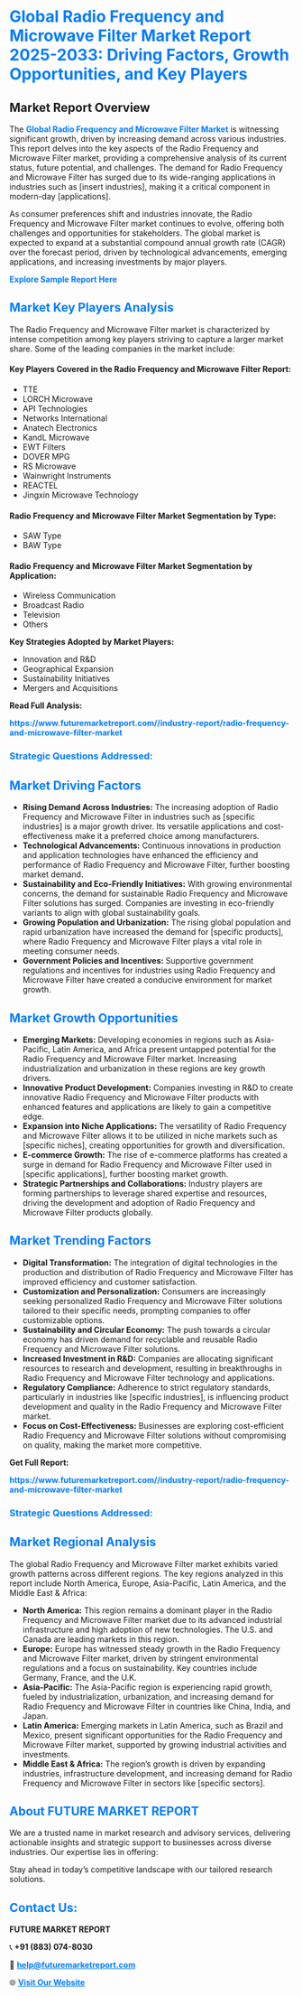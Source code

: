 <h1 style="color: #007BFF;">Global Radio Frequency and Microwave Filter Market Report 2025-2033: Driving Factors, Growth Opportunities, and Key Players</h1>

<section id="overview">
<h2>Market Report Overview</h2>
<p>The <a href="https://www.futuremarketreport.com//industry-report/radio-frequency-and-microwave-filter-market" style="color: #007BFF; text-decoration: none;"><strong>Global Radio Frequency and Microwave Filter Market</strong></a> is witnessing significant growth, driven by increasing demand across various industries. This report delves into the key aspects of the Radio Frequency and Microwave Filter market, providing a comprehensive analysis of its current status, future potential, and challenges. The demand for Radio Frequency and Microwave Filter has surged due to its wide-ranging applications in industries such as [insert industries], making it a critical component in modern-day [applications].</p>
<p>As consumer preferences shift and industries innovate, the Radio Frequency and Microwave Filter market continues to evolve, offering both challenges and opportunities for stakeholders. The global market is expected to expand at a substantial compound annual growth rate (CAGR) over the forecast period, driven by technological advancements, emerging applications, and increasing investments by major players.</p>
</section>

<section id="overview">
<p><a href="https://www.futuremarketreport.com//request-sample/reportId=82614" style="color: #007BFF; text-decoration: none;"><strong>Explore Sample Report Here</strong></a></p>
</section>

<section id="key-players">
<h2 style="color: #007BFF;">Market Key Players Analysis</h2>
<p>The Radio Frequency and Microwave Filter market is characterized by intense competition among key players striving to capture a larger market share. Some of the leading companies in the market include:</p>
<h4>Key Players Covered in the Radio Frequency and Microwave Filter Report:</h4>
<ul><li>TTE</li><li>LORCH Microwave</li><li>API Technologies</li><li>Networks International</li><li>Anatech Electronics</li><li>KandL Microwave</li><li>EWT Filters</li><li>DOVER MPG</li><li>RS Microwave</li><li>Wainwright Instruments</li><li>REACTEL</li><li>Jingxin Microwave Technology</li></ul>
<h4>Radio Frequency and Microwave Filter Market Segmentation by Type:</h4>
<ul><li>SAW Type</li><li>BAW Type</li></ul>

<h4>Radio Frequency and Microwave Filter Market Segmentation by Application:</h4>
<ul><li>Wireless Communication</li><li>Broadcast Radio</li><li>Television</li><li>Others</li></ul>
<p><strong>Key Strategies Adopted by Market Players:</strong></p>
<ul>
<li>Innovation and R&D</li>
<li>Geographical Expansion</li>
<li>Sustainability Initiatives</li>
<li>Mergers and Acquisitions</li>
</ul>
</section>

<section>
<p><strong>Read Full Analysis: </strong></p><a href="https://www.futuremarketreport.com//industry-report/radio-frequency-and-microwave-filter-market" style="color: #007BFF; text-decoration: none;"><strong>https://www.futuremarketreport.com//industry-report/radio-frequency-and-microwave-filter-market</strong></a>
<h3 style="color: #007BFF;">Strategic Questions Addressed:</h3>
</section>

<section id="driving-factors">
<h2 style="color: #007BFF;">Market Driving Factors</h2>
<ul>
<li><strong>Rising Demand Across Industries:</strong> The increasing adoption of Radio Frequency and Microwave Filter in industries such as [specific industries] is a major growth driver. Its versatile applications and cost-effectiveness make it a preferred choice among manufacturers.</li>
<li><strong>Technological Advancements:</strong> Continuous innovations in production and application technologies have enhanced the efficiency and performance of Radio Frequency and Microwave Filter, further boosting market demand.</li>
<li><strong>Sustainability and Eco-Friendly Initiatives:</strong> With growing environmental concerns, the demand for sustainable Radio Frequency and Microwave Filter solutions has surged. Companies are investing in eco-friendly variants to align with global sustainability goals.</li>
<li><strong>Growing Population and Urbanization:</strong> The rising global population and rapid urbanization have increased the demand for [specific products], where Radio Frequency and Microwave Filter plays a vital role in meeting consumer needs.</li>
<li><strong>Government Policies and Incentives:</strong> Supportive government regulations and incentives for industries using Radio Frequency and Microwave Filter have created a conducive environment for market growth.</li>
</ul>
</section>

<section id="growth-opportunities">
<h2 style="color: #007BFF;">Market Growth Opportunities</h2>
<ul>
<li><strong>Emerging Markets:</strong> Developing economies in regions such as Asia-Pacific, Latin America, and Africa present untapped potential for the Radio Frequency and Microwave Filter market. Increasing industrialization and urbanization in these regions are key growth drivers.</li>
<li><strong>Innovative Product Development:</strong> Companies investing in R&D to create innovative Radio Frequency and Microwave Filter products with enhanced features and applications are likely to gain a competitive edge.</li>
<li><strong>Expansion into Niche Applications:</strong> The versatility of Radio Frequency and Microwave Filter allows it to be utilized in niche markets such as [specific niches], creating opportunities for growth and diversification.</li>
<li><strong>E-commerce Growth:</strong> The rise of e-commerce platforms has created a surge in demand for Radio Frequency and Microwave Filter used in [specific applications], further boosting market growth.</li>
<li><strong>Strategic Partnerships and Collaborations:</strong> Industry players are forming partnerships to leverage shared expertise and resources, driving the development and adoption of Radio Frequency and Microwave Filter products globally.</li>
</ul>
</section>

<section id="trending-factors">
<h2 style="color: #007BFF;">Market Trending Factors</h2>
<ul>
<li><strong>Digital Transformation:</strong> The integration of digital technologies in the production and distribution of Radio Frequency and Microwave Filter has improved efficiency and customer satisfaction.</li>
<li><strong>Customization and Personalization:</strong> Consumers are increasingly seeking personalized Radio Frequency and Microwave Filter solutions tailored to their specific needs, prompting companies to offer customizable options.</li>
<li><strong>Sustainability and Circular Economy:</strong> The push towards a circular economy has driven demand for recyclable and reusable Radio Frequency and Microwave Filter solutions.</li>
<li><strong>Increased Investment in R&D:</strong> Companies are allocating significant resources to research and development, resulting in breakthroughs in Radio Frequency and Microwave Filter technology and applications.</li>
<li><strong>Regulatory Compliance:</strong> Adherence to strict regulatory standards, particularly in industries like [specific industries], is influencing product development and quality in the Radio Frequency and Microwave Filter market.</li>
<li><strong>Focus on Cost-Effectiveness:</strong> Businesses are exploring cost-efficient Radio Frequency and Microwave Filter solutions without compromising on quality, making the market more competitive.</li>
</ul>
</section>

<section>
<p><strong>Get Full Report: </strong></p><a href="https://www.futuremarketreport.com//industry-report/radio-frequency-and-microwave-filter-market" style="color: #007BFF; text-decoration: none;"><strong>https://www.futuremarketreport.com//industry-report/radio-frequency-and-microwave-filter-market</strong></a>
<h3 style="color: #007BFF;">Strategic Questions Addressed:</h3>
</section>


<section id="regional-analysis">
<h2 style="color: #007BFF;">Market Regional Analysis</h2>
<p>The global Radio Frequency and Microwave Filter market exhibits varied growth patterns across different regions. The key regions analyzed in this report include North America, Europe, Asia-Pacific, Latin America, and the Middle East & Africa:</p>
<ul>
<li><strong>North America:</strong> This region remains a dominant player in the Radio Frequency and Microwave Filter market due to its advanced industrial infrastructure and high adoption of new technologies. The U.S. and Canada are leading markets in this region.</li>
<li><strong>Europe:</strong> Europe has witnessed steady growth in the Radio Frequency and Microwave Filter market, driven by stringent environmental regulations and a focus on sustainability. Key countries include Germany, France, and the U.K.</li>
<li><strong>Asia-Pacific:</strong> The Asia-Pacific region is experiencing rapid growth, fueled by industrialization, urbanization, and increasing demand for Radio Frequency and Microwave Filter in countries like China, India, and Japan.</li>
<li><strong>Latin America:</strong> Emerging markets in Latin America, such as Brazil and Mexico, present significant opportunities for the Radio Frequency and Microwave Filter market, supported by growing industrial activities and investments.</li>
<li><strong>Middle East & Africa:</strong> The region’s growth is driven by expanding industries, infrastructure development, and increasing demand for Radio Frequency and Microwave Filter in sectors like [specific sectors].</li>
</ul>
</section>

<footer>
<h2 style="color: #007BFF;">About FUTURE MARKET REPORT</h2>
<p>We are a trusted name in market research and advisory services, delivering actionable insights and strategic support to businesses across diverse industries. Our expertise lies in offering:</p>

<p>Stay ahead in today’s competitive landscape with our tailored research solutions.</p>

<h2 style="color: #007BFF;">Contact Us:</h2>
<p><strong>FUTURE MARKET REPORT</strong></p>
<p>📞 <strong>+91 (883) 074-8030</strong></p>
<p>📧 <strong><a href="mailto:help@futuremarketreport.com" style="color: #007BFF;">help@futuremarketreport.com</a></strong></p>
<p>🌐 <strong><a href="https://www.futuremarketreport.com/" style="color: #007BFF;">Visit Our Website</a></strong></p>
</footer>